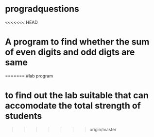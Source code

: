 # progradquestions
<<<<<<< HEAD
# A program to find whether the sum of even digits and odd digts are same
=======
#lab program
# to find out the lab suitable that can accomodate the total strength of students
>>>>>>> origin/master
